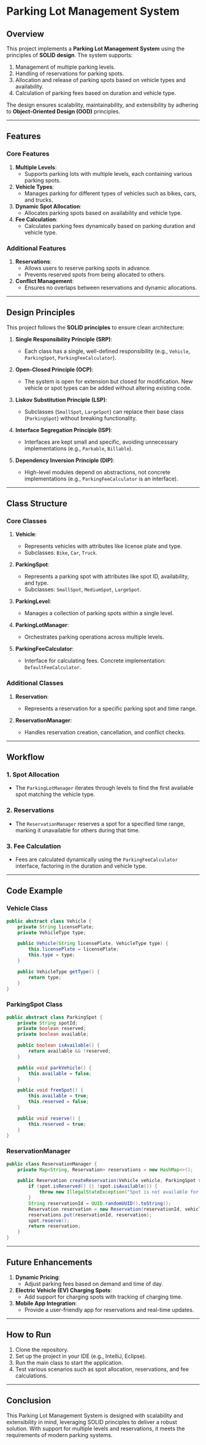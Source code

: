 # Parking Lot Management System

## Overview
This project implements a **Parking Lot Management System** using the principles of **SOLID design**. The system supports:

1. Management of multiple parking levels.
2. Handling of reservations for parking spots.
3. Allocation and release of parking spots based on vehicle types and availability.
4. Calculation of parking fees based on duration and vehicle type.

The design ensures scalability, maintainability, and extensibility by adhering to **Object-Oriented Design (OOD)** principles.

---

## Features

### Core Features
1. **Multiple Levels**: 
   - Supports parking lots with multiple levels, each containing various parking spots.
2. **Vehicle Types**:
   - Manages parking for different types of vehicles such as bikes, cars, and trucks.
3. **Dynamic Spot Allocation**:
   - Allocates parking spots based on availability and vehicle type.
4. **Fee Calculation**:
   - Calculates parking fees dynamically based on parking duration and vehicle type.

### Additional Features
1. **Reservations**:
   - Allows users to reserve parking spots in advance.
   - Prevents reserved spots from being allocated to others.
2. **Conflict Management**:
   - Ensures no overlaps between reservations and dynamic allocations.

---

## Design Principles
This project follows the **SOLID principles** to ensure clean architecture:

1. **Single Responsibility Principle (SRP)**:
   - Each class has a single, well-defined responsibility (e.g., `Vehicle`, `ParkingSpot`, `ParkingFeeCalculator`).

2. **Open-Closed Principle (OCP)**:
   - The system is open for extension but closed for modification. New vehicle or spot types can be added without altering existing code.

3. **Liskov Substitution Principle (LSP)**:
   - Subclasses (`SmallSpot`, `LargeSpot`) can replace their base class (`ParkingSpot`) without breaking functionality.

4. **Interface Segregation Principle (ISP)**:
   - Interfaces are kept small and specific, avoiding unnecessary implementations (e.g., `Parkable`, `Billable`).

5. **Dependency Inversion Principle (DIP)**:
   - High-level modules depend on abstractions, not concrete implementations (e.g., `ParkingFeeCalculator` is an interface).

---

## Class Structure

### Core Classes
1. **Vehicle**:
   - Represents vehicles with attributes like license plate and type.
   - Subclasses: `Bike`, `Car`, `Truck`.

2. **ParkingSpot**:
   - Represents a parking spot with attributes like spot ID, availability, and type.
   - Subclasses: `SmallSpot`, `MediumSpot`, `LargeSpot`.

3. **ParkingLevel**:
   - Manages a collection of parking spots within a single level.

4. **ParkingLotManager**:
   - Orchestrates parking operations across multiple levels.

5. **ParkingFeeCalculator**:
   - Interface for calculating fees. Concrete implementation: `DefaultFeeCalculator`.

### Additional Classes
1. **Reservation**:
   - Represents a reservation for a specific parking spot and time range.

2. **ReservationManager**:
   - Handles reservation creation, cancellation, and conflict checks.

---

## Workflow

### 1. Spot Allocation
- The `ParkingLotManager` iterates through levels to find the first available spot matching the vehicle type.

### 2. Reservations
- The `ReservationManager` reserves a spot for a specified time range, marking it unavailable for others during that time.

### 3. Fee Calculation
- Fees are calculated dynamically using the `ParkingFeeCalculator` interface, factoring in the duration and vehicle type.

---

## Code Example

### Vehicle Class
```java
public abstract class Vehicle {
    private String licensePlate;
    private VehicleType type;

    public Vehicle(String licensePlate, VehicleType type) {
        this.licensePlate = licensePlate;
        this.type = type;
    }

    public VehicleType getType() {
        return type;
    }
}
```

### ParkingSpot Class
```java
public abstract class ParkingSpot {
    private String spotId;
    private boolean reserved;
    private boolean available;

    public boolean isAvailable() {
        return available && !reserved;
    }

    public void parkVehicle() {
        this.available = false;
    }

    public void freeSpot() {
        this.available = true;
        this.reserved = false;
    }

    public void reserve() {
        this.reserved = true;
    }
}
```

### ReservationManager
```java
public class ReservationManager {
    private Map<String, Reservation> reservations = new HashMap<>();

    public Reservation createReservation(Vehicle vehicle, ParkingSpot spot, LocalDateTime startTime, LocalDateTime endTime) {
        if (spot.isReserved() || !spot.isAvailable()) {
            throw new IllegalStateException("Spot is not available for reservation");
        }
        String reservationId = UUID.randomUUID().toString();
        Reservation reservation = new Reservation(reservationId, vehicle, spot, startTime, endTime);
        reservations.put(reservationId, reservation);
        spot.reserve();
        return reservation;
    }
}
```

---

## Future Enhancements
1. **Dynamic Pricing**:
   - Adjust parking fees based on demand and time of day.
2. **Electric Vehicle (EV) Charging Spots**:
   - Add support for charging spots with tracking of charging time.
3. **Mobile App Integration**:
   - Provide a user-friendly app for reservations and real-time updates.

---

## How to Run
1. Clone the repository.
2. Set up the project in your IDE (e.g., IntelliJ, Eclipse).
3. Run the main class to start the application.
4. Test various scenarios such as spot allocation, reservations, and fee calculations.

---

## Conclusion
This Parking Lot Management System is designed with scalability and extensibility in mind, leveraging SOLID principles to deliver a robust solution. With support for multiple levels and reservations, it meets the requirements of modern parking systems.
